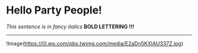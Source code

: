 # Hello Party People!

*This sentence is in fancy italics*
  **BOLD LETTERING !!!**
  
  --- 
  !Image(https://i0.wp.com/pbs.twimg.com/media/E2aDn5KXIAU337Z.jpg)
  
  
